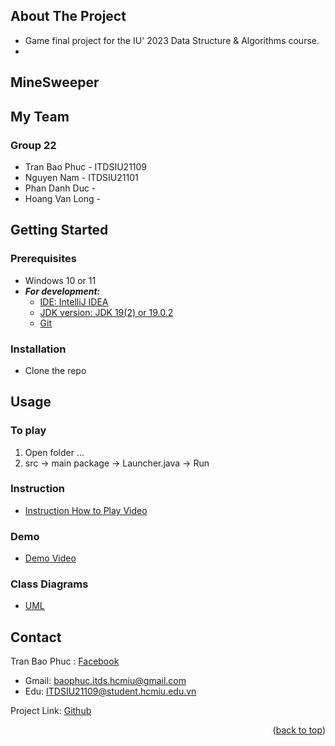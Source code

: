 <a name="readme-top"></a>

## About The Project
- Game final project for the IU' 2023 Data Structure & Algorithms course.
-
## MineSweeper



## My Team
### Group 22
* Tran Bao Phuc - ITDSIU21109
* Nguyen Nam - ITDSIU21101
* Phan Danh Duc - 
* Hoang Van Long - 

## Getting Started

### Prerequisites

* Windows 10 or 11
* ***For development:***
    * [IDE: IntelliJ IDEA](https://www.jetbrains.com/idea/download/#section=windows)
    * [JDK version: JDK 19(2) or 19.0.2](https://www.oracle.com/java/technologies/javase/jdk19-archive-downloads.html)
    * [Git](https://git-scm.com/downloads)

### Installation

* Clone the repo

## Usage

### To play

1. Open folder ...
2. src -> main package -> Launcher.java -> Run

### Instruction
* [Instruction How to Play Video]()

### Demo
* [Demo Video]()

### Class Diagrams
* [UML]()

## Contact

Tran Bao Phuc : [Facebook](https://www.facebook.com/baophuclyk18.cla/)
- Gmail: baophuc.itds.hcmiu@gmail.com
- Edu: ITDSIU21109@student.hcmiu.edu.vn

Project Link: [Github]()

<p align="right">(<a href="#readme-top">back to top</a>)</p>
